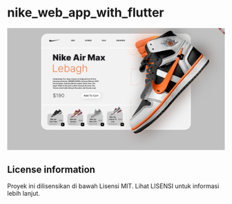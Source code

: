 # nike_web_app_with_flutter
![Example 1](https://github.com/shirokun20/nike_web_with_flutter/blob/main/image.png)

## License information

Proyek ini dilisensikan di bawah Lisensi MIT. Lihat LISENSI untuk informasi lebih lanjut.

